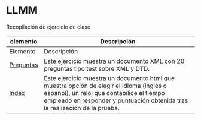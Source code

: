 # LLMM
Recopilación de ejercicio de clase


    
elemento | Descripción
-------- | -----------
Elemento | Descripción
[Preguntas](/ProyectoXML2/Preguntas.xml) | Este ejercicio muestra un documento XML con 20 preguntas tipo test sobre XML y DTD.
[Index](/ProyectoXML2/index.html) | Este ejercicio muestra un documento html que muestra opción de elegir el idioma (inglés o español), un reloj que contabilice el tiempo empleado en responder y puntuación obtenida tras la realización de la prueba.

